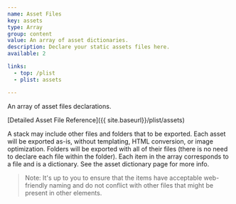 ```yaml
---
name: Asset Files
key: assets
type: Array
group: content
value: An array of asset dictionaries.
description: Declare your static assets files here.
available: 2

links:
  - top: /plist
  - plist: assets

---
```


An array of asset files declarations.

[Detailed Asset File Reference]({{ site.baseurl}}/plist/assets)

A stack may include other files and folders that to be exported. Each asset will be exported as-is, without templating, HTML conversion, or image optimization. Folders will be exported with all of their files (there is no need to declare each file within the folder). Each item in the array corresponds to a file and is a dictionary. See the asset dictionary page for more info.

> Note: It's up to you to ensure that the items have acceptable web-friendly naming and do not conflict with other files that might be present in other elements.
